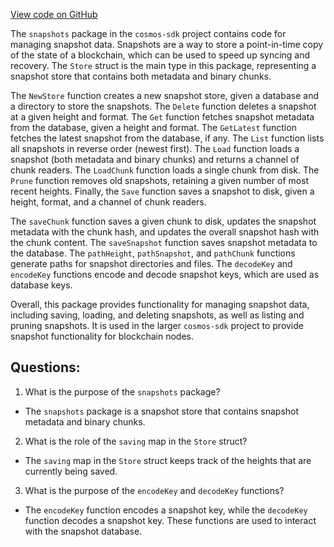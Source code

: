 [View code on GitHub](https://github.com/cosmos/cosmos-sdk.git/store/snapshots/store.go)

The `snapshots` package in the `cosmos-sdk` project contains code for managing snapshot data. Snapshots are a way to store a point-in-time copy of the state of a blockchain, which can be used to speed up syncing and recovery. The `Store` struct is the main type in this package, representing a snapshot store that contains both metadata and binary chunks.

The `NewStore` function creates a new snapshot store, given a database and a directory to store the snapshots. The `Delete` function deletes a snapshot at a given height and format. The `Get` function fetches snapshot metadata from the database, given a height and format. The `GetLatest` function fetches the latest snapshot from the database, if any. The `List` function lists all snapshots in reverse order (newest first). The `Load` function loads a snapshot (both metadata and binary chunks) and returns a channel of chunk readers. The `LoadChunk` function loads a single chunk from disk. The `Prune` function removes old snapshots, retaining a given number of most recent heights. Finally, the `Save` function saves a snapshot to disk, given a height, format, and a channel of chunk readers.

The `saveChunk` function saves a given chunk to disk, updates the snapshot metadata with the chunk hash, and updates the overall snapshot hash with the chunk content. The `saveSnapshot` function saves snapshot metadata to the database. The `pathHeight`, `pathSnapshot`, and `pathChunk` functions generate paths for snapshot directories and files. The `decodeKey` and `encodeKey` functions encode and decode snapshot keys, which are used as database keys.

Overall, this package provides functionality for managing snapshot data, including saving, loading, and deleting snapshots, as well as listing and pruning snapshots. It is used in the larger `cosmos-sdk` project to provide snapshot functionality for blockchain nodes.
## Questions: 
 1. What is the purpose of the `snapshots` package?
- The `snapshots` package is a snapshot store that contains snapshot metadata and binary chunks.

2. What is the role of the `saving` map in the `Store` struct?
- The `saving` map in the `Store` struct keeps track of the heights that are currently being saved.

3. What is the purpose of the `encodeKey` and `decodeKey` functions?
- The `encodeKey` function encodes a snapshot key, while the `decodeKey` function decodes a snapshot key. These functions are used to interact with the snapshot database.